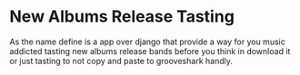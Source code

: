 # New Albums Release Tasting

As the name define is a app over django that provide a way for you music addicted tasting new albums release bands before you think in download it or just tasting to not copy and paste to grooveshark handly.


